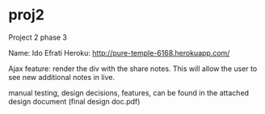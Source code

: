 proj2
=====

Project 2 phase 3

Name: Ido Efrati
Heroku: http://pure-temple-6168.herokuapp.com/ 

Ajax feature: render the div with the share notes. This will allow the user to see new additional notes in live.

manual testing, design decisions, features, can be found in the attached design document (final design doc.pdf)
